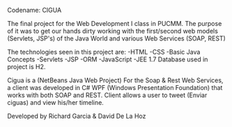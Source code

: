 Codename: CIGUA

The final project for the Web Development I class in PUCMM. The purpose of it was to get our hands dirty working with the first/second web models (Servlets, JSP's) of the Java World and various Web Services (SOAP, REST) 

The technologies seen in this project are:
  -HTML
  -CSS
  -Basic Java Concepts
  -Servlets
  -JSP
  -ORM
  -JavaScript
  -JEE 1.7
Database used in project is H2.

Cigua is a (NetBeans Java Web Project)
For the Soap & Rest Web Services, a client was developed in C# WPF (Windows Presentation Foundation) that works with both SOAP and REST. Client allows a user to tweet (Enviar ciguas) and view his/her timeline.
  

Developed by Richard Garcia & David De La Hoz
